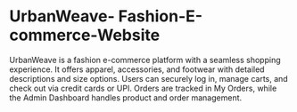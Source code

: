 # UrbanWeave- Fashion-E-commerce-Website
UrbanWeave is a fashion e-commerce platform with a seamless shopping experience. It offers apparel, accessories, and footwear with detailed descriptions and size options. Users can securely log in, manage carts, and check out via credit cards or UPI. Orders are tracked in My Orders, while the Admin Dashboard handles product and order management.
